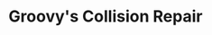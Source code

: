 ---
title: "Groovy's Collision Repair"
url: /rice-lake/groovys-collision-repair/
shop: car repair
---